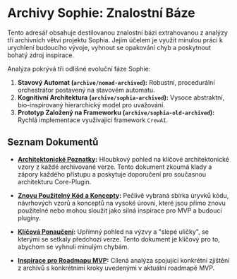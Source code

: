 # Archivy Sophie: Znalostní Báze

Tento adresář obsahuje destilovanou znalostní bázi extrahovanou z analýzy tří archivních větví projektu Sophia. Jejím účelem je využít minulou práci k urychlení budoucího vývoje, vyhnout se opakování chyb a poskytnout bohatý zdroj inspirace.

Analýza pokrývá tři odlišné evoluční fáze Sophie:

1.  **Stavový Automat (`archive/nomad-archived`):** Robustní, procedurální orchestrátor postavený na stavovém automatu.
2.  **Kognitivní Architektura (`archive/sophia-archived`):** Vysoce abstraktní, bio-inspirovaný hierarchický model pro uvažování.
3.  **Prototyp Založený na Frameworku (`archive/sophia-old-archived`):** Rychlá implementace využívající framework `CrewAI`.

## Seznam Dokumentů

*   **[Architektonické Poznatky](./architectural_insights.md):** Hloubkový pohled na klíčové architektonické vzory z každé archivované verze. Tento dokument zkoumá klady a zápory každého přístupu a poskytuje doporučení pro současnou architekturu Core-Plugin.

*   **[Znovu Použitelný Kód a Koncepty](./reusable_code_and_concepts.md):** Pečlivě vybraná sbírka úryvků kódu, návrhových vzorů a konceptů na vysoké úrovni, které jsou přímo znovu použitelné nebo mohou sloužit jako silná inspirace pro MVP a budoucí pluginy.

*   **[Klíčová Ponaučení](./lessons_learned.md):** Upřímný pohled na výzvy a "slepé uličky", se kterými se setkaly předchozí verze. Tento dokument je klíčový pro to, abychom se vyhnuli minulým chybám.

*   **[Inspirace pro Roadmapu MVP](./inspiration_for_roadmap.md):** Cílená analýza spojující konkrétní zjištění z archivů s konkrétními kroky uvedenými v aktuální roadmapě MVP.
